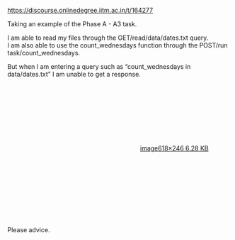 https://discourse.onlinedegree.iitm.ac.in/t/164277

Taking an example of the Phase A - A3 task.</p>
<p>I am able to read my files through the GET/read/data/dates.txt query.<br/>
I am also able to use the count_wednesdays function through the POST/run task/count_wednesdays.</p>
<p>But when I am entering a query such as “count_wednesdays in data/dates.txt” I am unable to get a response.<br/>
<div class="lightbox-wrapper"><a class="lightbox" data-download-href="/uploads/short-url/7qlFPLx7jz367QF7junfCfApvNu.png?dl=1" href="https://europe1.discourse-cdn.com/flex013/uploads/iitm/original/3X/3/4/3409badd267a53d868ee0474c770481d75a98510.png" rel="noopener nofollow ugc" title="image"><div class="meta"><svg aria-hidden="true" class="fa d-icon d-icon-far-image svg-icon"><use href="#far-image"></use></svg><span class="filename">image</span><span class="informations">618×246 6.28 KB</span><svg aria-hidden="true" class="fa d-icon d-icon-discourse-expand svg-icon"><use href="#discourse-expand"></use></svg></div></a></div><br/>
Please advice.